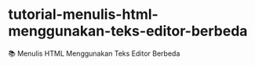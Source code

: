 # tutorial-menulis-html-menggunakan-teks-editor-berbeda
📚 Menulis HTML Menggunakan Teks Editor Berbeda
